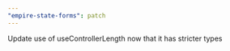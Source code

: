 ```yaml
---
"empire-state-forms": patch
---
```


Update use of useControllerLength now that it has stricter types
